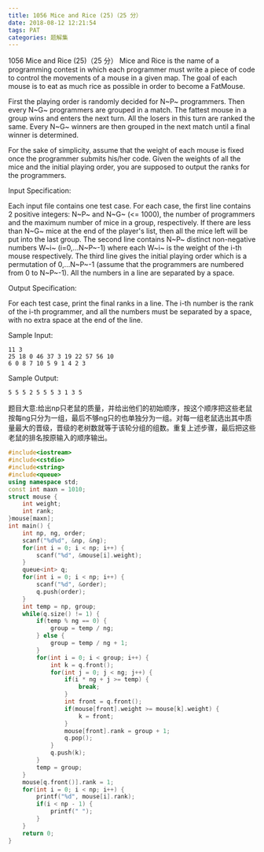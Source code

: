 ```yaml
---
title: 1056 Mice and Rice (25)（25 分）
date: 2018-08-12 12:21:54
tags: PAT
categories: 题解集
---
```


1056 Mice and Rice (25)（25 分）
Mice and Rice is the name of a programming contest in which each programmer must write a piece of code to control the movements of a mouse in a given map. The goal of each mouse is to eat as much rice as possible in order to become a FatMouse.

First the playing order is randomly decided for N~P~ programmers. Then every N~G~ programmers are grouped in a match. The fattest mouse in a group wins and enters the next turn. All the losers in this turn are ranked the same. Every N~G~ winners are then grouped in the next match until a final winner is determined.

For the sake of simplicity, assume that the weight of each mouse is fixed once the programmer submits his/her code. Given the weights of all the mice and the initial playing order, you are supposed to output the ranks for the programmers.

Input Specification:

Each input file contains one test case. For each case, the first line contains 2 positive integers: N~P~ and N~G~ (<= 1000), the number of programmers and the maximum number of mice in a group, respectively. If there are less than N~G~ mice at the end of the player's list, then all the mice left will be put into the last group. The second line contains N~P~ distinct non-negative numbers W~i~ (i=0,...N~P~-1) where each W~i~ is the weight of the i-th mouse respectively. The third line gives the initial playing order which is a permutation of 0,...N~P~-1 (assume that the programmers are numbered from 0 to N~P~-1). All the numbers in a line are separated by a space.

Output Specification:

For each test case, print the final ranks in a line. The i-th number is the rank of the i-th programmer, and all the numbers must be separated by a space, with no extra space at the end of the line.

Sample Input:
```
11 3
25 18 0 46 37 3 19 22 57 56 10
6 0 8 7 10 5 9 1 4 2 3
```
Sample Output:
```
5 5 5 2 5 5 5 3 1 3 5
```
题目大意:给出np只老鼠的质量，并给出他们的初始顺序，按这个顺序把这些老鼠按每ng只分为一组，最后不够ng只的也单独分为一组。对每一组老鼠选出其中质量最大的晋级，晋级的老树数就等于该轮分组的组数。重复上述步骤，最后把这些老鼠的排名按原输入的顺序输出。


```cpp
#include<iostream>
#include<cstdio>
#include<string>
#include<queue>
using namespace std;
const int maxn = 1010;
struct mouse {
    int weight;
    int rank;
}mouse[maxn];
int main() {
    int np, ng, order;
    scanf("%d%d", &np, &ng);
    for(int i = 0; i < np; i++) {
        scanf("%d", &mouse[i].weight);
    }
    queue<int> q;
    for(int i = 0; i < np; i++) {
        scanf("%d", &order);
        q.push(order);
    }
    int temp = np, group;
    while(q.size() != 1) {
        if(temp % ng == 0) {
            group = temp / ng;
        } else {
            group = temp / ng + 1;
        }
        for(int i = 0; i < group; i++) {
            int k = q.front();
            for(int j = 0; j < ng; j++) {
                if(i * ng + j >= temp) {
                    break;
                }
                int front = q.front();
                if(mouse[front].weight >= mouse[k].weight) {
                    k = front;
                }
                mouse[front].rank = group + 1;
                q.pop();
            }
            q.push(k);
        }
        temp = group;
    }
    mouse[q.front()].rank = 1;
    for(int i = 0; i < np; i++) {
        printf("%d", mouse[i].rank);
        if(i < np - 1) {
            printf(" ");
        }
    }
    return 0;
}

```